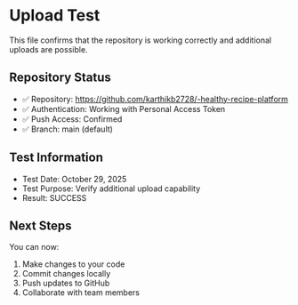 # Upload Test

This file confirms that the repository is working correctly and additional uploads are possible.

## Repository Status
- ✅ Repository: https://github.com/karthikb2728/-healthy-recipe-platform
- ✅ Authentication: Working with Personal Access Token
- ✅ Push Access: Confirmed
- ✅ Branch: main (default)

## Test Information
- Test Date: October 29, 2025
- Test Purpose: Verify additional upload capability
- Result: SUCCESS

## Next Steps
You can now:
1. Make changes to your code
2. Commit changes locally
3. Push updates to GitHub
4. Collaborate with team members